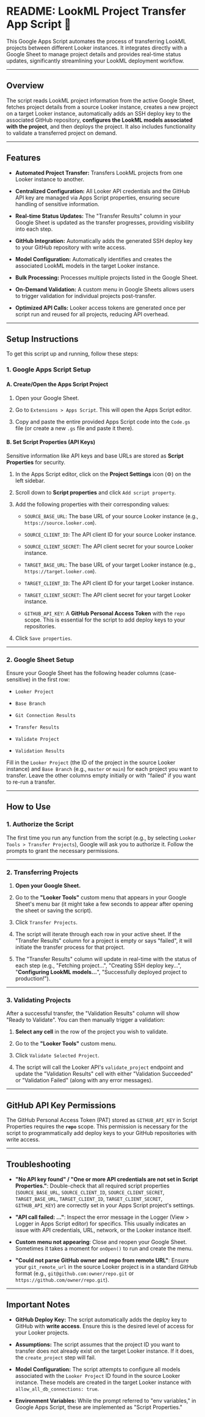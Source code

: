 # README: LookML Project Transfer App Script 🚀

This Google Apps Script automates the process of transferring LookML projects between different Looker instances. It integrates directly with a Google Sheet to manage project details and provides real-time status updates, significantly streamlining your LookML deployment workflow.

---

## Overview

The script reads LookML project information from the active Google Sheet, fetches project details from a source Looker instance, creates a new project on a target Looker instance, automatically adds an SSH deploy key to the associated GitHub repository, **configures the LookML models associated with the project**, and then deploys the project. It also includes functionality to validate a transferred project on demand.

---

## Features

* **Automated Project Transfer:** Transfers LookML projects from one Looker instance to another.

* **Centralized Configuration:** All Looker API credentials and the GitHub API key are managed via Apps Script properties, ensuring secure handling of sensitive information.

* **Real-time Status Updates:** The "Transfer Results" column in your Google Sheet is updated as the transfer progresses, providing visibility into each step.

* **GitHub Integration:** Automatically adds the generated SSH deploy key to your GitHub repository with write access.

* **Model Configuration:** Automatically identifies and creates the associated LookML models in the target Looker instance.

* **Bulk Processing:** Processes multiple projects listed in the Google Sheet.

* **On-Demand Validation:** A custom menu in Google Sheets allows users to trigger validation for individual projects post-transfer.

* **Optimized API Calls:** Looker access tokens are generated once per script run and reused for all projects, reducing API overhead.

---

## Setup Instructions

To get this script up and running, follow these steps:

### 1. Google Apps Script Setup

#### A. Create/Open the Apps Script Project

1.  Open your Google Sheet.

2.  Go to `Extensions > Apps Script`. This will open the Apps Script editor.

3.  Copy and paste the entire provided Apps Script code into the `Code.gs` file (or create a new `.gs` file and paste it there).

#### B. Set Script Properties (API Keys)

Sensitive information like API keys and base URLs are stored as **Script Properties** for security.

1.  In the Apps Script editor, click on the **Project Settings** icon (⚙️) on the left sidebar.

2.  Scroll down to **Script properties** and click `Add script property`.

3.  Add the following properties with their corresponding values:

    * `SOURCE_BASE_URL`: The base URL of your source Looker instance (e.g., `https://source.looker.com`).

    * `SOURCE_CLIENT_ID`: The API client ID for your source Looker instance.

    * `SOURCE_CLIENT_SECRET`: The API client secret for your source Looker instance.

    * `TARGET_BASE_URL`: The base URL of your target Looker instance (e.g., `https://target.looker.com`).

    * `TARGET_CLIENT_ID`: The API client ID for your target Looker instance.

    * `TARGET_CLIENT_SECRET`: The API client secret for your target Looker instance.

    * `GITHUB_API_KEY`: A **GitHub Personal Access Token** with the `repo` scope. This is essential for the script to add deploy keys to your repositories.

4.  Click `Save properties`.

---

### 2. Google Sheet Setup

Ensure your Google Sheet has the following header columns (case-sensitive) in the first row:

* `Looker Project`

* `Base Branch`

* `Git Connection Results`

* `Transfer Results`

* `Validate Project`

* `Validation Results`

Fill in the `Looker Project` (the ID of the project in the source Looker instance) and `Base Branch` (e.g., `master` or `main`) for each project you want to transfer. Leave the other columns empty initially or with "failed" if you want to re-run a transfer.

---

## How to Use

### 1. Authorize the Script

The first time you run any function from the script (e.g., by selecting `Looker Tools > Transfer Projects`), Google will ask you to authorize it. Follow the prompts to grant the necessary permissions.

---

### 2. Transferring Projects

1.  **Open your Google Sheet.**

2.  Go to the **"Looker Tools"** custom menu that appears in your Google Sheet's menu bar (it might take a few seconds to appear after opening the sheet or saving the script).

3.  Click `Transfer Projects`.

4.  The script will iterate through each row in your active sheet. If the "Transfer Results" column for a project is empty or says "failed", it will initiate the transfer process for that project.

5.  The "Transfer Results" column will update in real-time with the status of each step (e.g., "Fetching project...", "Creating SSH deploy key...", "**Configuring LookML models...**", "Successfully deployed project to production!").

---

### 3. Validating Projects

After a successful transfer, the "Validation Results" column will show "Ready to Validate". You can then manually trigger a validation:

1.  **Select any cell** in the row of the project you wish to validate.

2.  Go to the **"Looker Tools"** custom menu.

3.  Click `Validate Selected Project`.

4.  The script will call the Looker API's `validate_project` endpoint and update the "Validation Results" cell with either "Validation Succeeded" or "Validation Failed" (along with any error messages).

---

## GitHub API Key Permissions

The GitHub Personal Access Token (PAT) stored as `GITHUB_API_KEY` in Script Properties requires the **`repo`** scope. This permission is necessary for the script to programmatically add deploy keys to your GitHub repositories with write access.

---

## Troubleshooting

* **"No API key found" / "One or more API credentials are not set in Script Properties."**: Double-check that all required script properties (`SOURCE_BASE_URL`, `SOURCE_CLIENT_ID`, `SOURCE_CLIENT_SECRET`, `TARGET_BASE_URL`, `TARGET_CLIENT_ID`, `TARGET_CLIENT_SECRET`, `GITHUB_API_KEY`) are correctly set in your Apps Script project's settings.

* **"API call failed: ..."**: Inspect the error message in the Logger (View > Logger in Apps Script editor) for specifics. This usually indicates an issue with API credentials, URL, network, or the Looker instance itself.

* **Custom menu not appearing**: Close and reopen your Google Sheet. Sometimes it takes a moment for `onOpen()` to run and create the menu.

* **"Could not parse GitHub owner and repo from remote URL"**: Ensure your `git_remote_url` in the source Looker project is in a standard GitHub format (e.g., `git@github.com:owner/repo.git` or `https://github.com/owner/repo.git`).

---

## Important Notes

* **GitHub Deploy Key:** The script automatically adds the deploy key to GitHub with **write access**. Ensure this is the desired level of access for your Looker projects.

* **Assumptions:** The script assumes that the project ID you want to transfer does not already exist on the target Looker instance. If it does, the `create_project` step will fail.

* **Model Configuration:** The script attempts to configure all models associated with the `Looker Project` ID found in the source Looker instance. These models are created in the target Looker instance with `allow_all_db_connections: true`.

* **Environment Variables:** While the prompt referred to "env variables," in Google Apps Script, these are implemented as "Script Properties."
